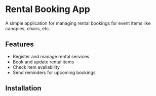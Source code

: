 # Rental Booking App

A simple application for managing rental bookings for event items like canopies, chairs, etc.

## Features

- Register and manage rental services
- Book and update rental items
- Check item availability
- Send reminders for upcoming bookings

## Installation
